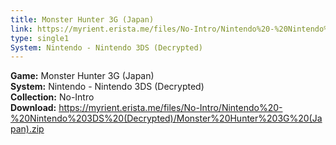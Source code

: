 ```yaml
---
title: Monster Hunter 3G (Japan)
link: https://myrient.erista.me/files/No-Intro/Nintendo%20-%20Nintendo%203DS%20(Decrypted)/Monster%20Hunter%203G%20(Japan).zip
type: single1
System: Nintendo - Nintendo 3DS (Decrypted)
---
```

<b>Game:</b> Monster Hunter 3G (Japan)<br>
<b>System:</b> Nintendo - Nintendo 3DS (Decrypted)<br>
<b>Collection:</b> No-Intro<br>
<b>Download:</b> https://myrient.erista.me/files/No-Intro/Nintendo%20-%20Nintendo%203DS%20(Decrypted)/Monster%20Hunter%203G%20(Japan).zip